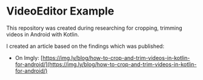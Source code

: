 # VideoEditor Example 
This repository was created during researching for cropping, trimming videos in Android with Kotlin.

I created an article based on the findings which was published:

- On Imgly: [https://img.ly/blog/how-to-crop-and-trim-videos-in-kotlin-for-android/](https://img.ly/blog/how-to-crop-and-trim-videos-in-kotlin-for-android/)